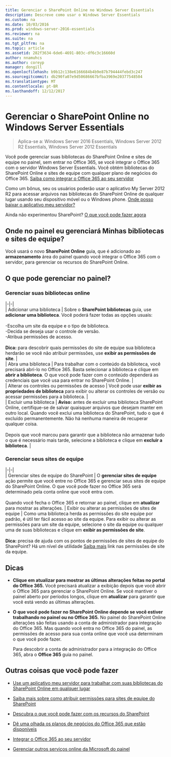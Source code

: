 ```yaml
---
title: Gerenciar o SharePoint Online no Windows Server Essentials
description: Descreve como usar o Windows Server Essentials
ms.custom: na
ms.date: 10/03/2016
ms.prod: windows-server-2016-essentials
ms.reviewer: na
ms.suite: na
ms.tgt_pltfrm: na
ms.topic: article
ms.assetid: 282f3634-6de6-4691-803c-df6c3c16660d
author: nnamuhcs
ms.author: coreyp
manager: dongill
ms.openlocfilehash: b9b12c138e6166684b4b9e87b794444febd3c247
ms.sourcegitcommit: db290fa07e9d50686667bfba3969e20377548504
ms.translationtype: MT
ms.contentlocale: pt-BR
ms.lasthandoff: 12/12/2017
---
```

# <a name="manage-sharepoint-online-in-windows-server-essentials"></a>Gerenciar o SharePoint Online no Windows Server Essentials

>Aplica-se a: Windows Server 2016 Essentials, Windows Server 2012 R2 Essentials, Windows Server 2012 Essentials

Você pode gerenciar suas bibliotecas do SharePoint Online e sites de equipe no painel, sem entrar no Office 365, se você integrar o Office 365 com o servidor Windows Server Essentials. Você obtém bibliotecas do SharePoint Online e sites de equipe com qualquer plano de negócios do Office 365. [Saiba como integrar o Office 365 ao seu servidor](Manage-Office-365-in-Windows-Server-Essentials.md)  
  
 Como um bônus, seu os usuários poderão usar o aplicativo My Server 2012 R2 para acessar arquivos nas bibliotecas do SharePoint Online de qualquer lugar usando seu dispositivo móvel ou o Windows phone. [Onde posso baixar o aplicativo meu servidor?](../use/Use-the-My-Server-App-to-Connect-to-Windows-Server-Essentials.md)  
  
 Ainda não experimentou SharePoint? [O que você pode fazer agora](https://office.microsoft.com/office365-sharepoint-online-enterprise-help/get-started-with-sharepoint-2013-HA102772778.aspx)  
  
## <a name="where-on-the-dashboard-will-i-manage-my-libraries-and-team-sites"></a>Onde no painel eu gerenciará Minhas bibliotecas e sites de equipe?  
 Você usará o novo **SharePoint Online** guia, que é adicionado ao **armazenamento** área do painel quando você integrar o Office 365 com o servidor, para gerenciar os recursos do SharePoint Online.  

  
## <a name="what-can-i-manage-from-the-dashboard"></a>O que pode gerenciar no painel?  
  
### <a name="manage-your-online-libraries"></a>Gerenciar suas bibliotecas online  
   
|-|-|  
| Adicionar uma biblioteca | Sobre o **SharePoint bibliotecas** guia, use **adicionar uma biblioteca**. Você poderá fazer todas as opções usuais:<br /><br /> -Escolha um site da equipe e o tipo de biblioteca.<br />-Decida se deseja usar o controle de versão.<br />-Atribua permissões de acesso.<br /><br /> **Dica:** para descobrir quais permissões do site de equipe sua biblioteca herdarão se você não atribuir permissões, use **exibir as permissões de site**. |  
| Abra uma biblioteca | Para trabalhar com o conteúdo da biblioteca, você precisará abri-lo no Office 365. Basta selecionar a biblioteca e clique em **abrir a biblioteca**. O que você pode fazer com o conteúdo dependerá as credenciais que você usa para entrar no SharePoint Online. |  
| Alterar os controles ou permissões de acesso | Você pode usar **exibir as propriedades de biblioteca** para exibir ou alterar os controles de versão ou acessar permissões para a biblioteca. |  
| Excluir uma biblioteca | **Aviso:** antes de excluir uma biblioteca SharePoint Online, certifique-se de salvar quaisquer arquivos que desejam manter em outro local. Quando você exclui uma biblioteca do SharePoint, tudo o que é excluído permanentemente. Não há nenhuma maneira de recuperar qualquer coisa.<br /><br /> Depois que você marcou para garantir que a biblioteca não armazenar tudo o que é necessário mais tarde, selecione a biblioteca e clique em **excluir a biblioteca**. |  
  
### <a name="manage-your-team-sites"></a>Gerenciar seus sites de equipe  
 
|-|-|  
| Gerenciar sites de equipe do SharePoint | O **gerenciar sites de equipe** ação permite que você entre no Office 365 e gerenciar seus sites de equipe do SharePoint Online. O que você pode fazer no Office 365 será determinado pela conta online que você entra com.<br /><br /> Quando você fecha o Office 365 e retornar ao painel, clique em **atualizar** para mostrar as alterações. | Exibir ou alterar as permissões de sites de equipe | Como uma biblioteca herda as permissões do site equipe por padrão, é útil ter fácil acesso ao site da equipe. Para exibir ou alterar as permissões para um site da equipe, selecione o site da equipe ou qualquer uma de suas bibliotecas e clique em **exibir as permissões de site**.<br /><br /> **Dica:** precisa de ajuda com os pontos de permissões de sites de equipe do SharePoint? Há um nível de utilidade [Saiba mais](https://office.microsoft.com/office365-sharepoint-online-enterprise-help/introduction-control-user-access-with-permissions-HA102771919.aspx?CTT=5&origin=HA102771924) link nas permissões de site da equipe.  
  
## <a name="tips"></a>Dicas  
  
-   **Clique em atualizar para mostrar as últimas alterações feitas no portal do Office 365.** Você precisará atualizar a exibição depois que você abrir o Office 365 para gerenciar o SharePoint Online. Se você mantiver o painel aberto por períodos longos, clique em **atualizar** para garantir que você está vendo as últimas alterações.  
  
-   **O que você pode fazer no SharePoint Online depende se você estiver trabalhando no painel ou no Office 365.** No painel do SharePoint Online alterações são feitas usando a conta de administrador para integração do Office 365. Mas quando você entra no Office 365 do painel, as permissões de acesso para sua conta online que você usa determinam o que você pode fazer.  
  
     Para descobrir a conta de administrador para a integração do Office 365, abra o **Office 365** guia no painel.  
  
## <a name="other-things-you-might-want-to-do"></a>Outras coisas que você pode fazer  
  
-   [Use um aplicativo meu servidor para trabalhar com suas bibliotecas do SharePoint Online em qualquer lugar](../use/Use-the-My-Server-App-to-Connect-to-Windows-Server-Essentials.md)  
  
-   [Saiba mais sobre como atribuir permissões para sites de equipe do SharePoint](https://office.microsoft.com/office365-sharepoint-online-enterprise-help/introduction-control-user-access-with-permissions-HA102771919.aspx?CTT=5&origin=HA102771924)  
  
-   [Descubra o que você pode fazer com os recursos do SharePoint](https://office.microsoft.com/office365-sharepoint-online-enterprise-help/get-started-with-sharepoint-2013-HA102772778.aspx)  
  
-   [Dê uma olhada os planos de negócios do Office 365 que estão disponíveis](https://office.microsoft.com/business/compare-office-365-for-business-plans-FX102918419.aspx?CR_CC=200061904&WT.srch=1&WT.mc_ID=PS_bing_O365Comm_what-is-office-365-for_Text)  
  
-   [Integrar o Office 365 ao seu servidor](Manage-Office-365-in-Windows-Server-Essentials.md)  
  
-   [Gerenciar outros serviços online da Microsoft do painel](Manage-Microsoft-Online-Services-in-Windows-Server-Essentials.md)
